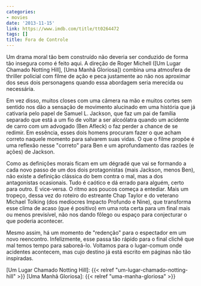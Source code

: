 ```yaml
---
categories:
- movies
date: '2013-11-15'
link: https://www.imdb.com/title/tt0264472
tags: []
title: Fora de Controle
---
```


Um drama moral tão bem construído não deveria ser conduzido de forma tão insegura como é feito aqui. A direção de Roger Michell ([Um Lugar Chamado Notting Hill], [Uma Manhã Gloriosa]) combina uma atmosfera de thriller policial com filme de ação e peca justamente ao não nos aproximar dos seus dois personagens quando essa abordagem seria merecida ou necessária.

Em vez disso, muitos closes com uma câmera na mão e muitos cortes sem sentido nos dão a sensação de movimento alucinado em uma história que já cativaria pelo papel de Samuel L. Jackson, que faz um pai de família separado que está a um fio de voltar a ser alcoólatra quando um acidente de carro com um advogado (Ben Afleck) o faz perder a chance de se redimir. Em essência, esses dois homens procuram fazer o que acham correto naquele momento para salvarem suas vidas. O que o filme propõe é uma reflexão nesse "correto" para Ben e um aprofundamento das razões (e ações) de Jackson.

Como as definições morais ficam em um dégradé que vai se formando a cada novo passo de um dos dois protagonistas (mais Jackson, menos Ben), não existe a definição clássica do bem contra o mal, mas a dos antagonistas ocasionais. Tudo é caótico e dá errado para alguém, certo para outro. E vice-versa. O ritmo aos poucos começa a entediar. Mais um tropeço, dessa vez do roteiro do estreante Chap Taylor e do veterano Michael Tolking (dos medíocres Impacto Profundo e Nine), que transforma esse clima de acaso (que é positivo) em uma rota certa para um final mais ou menos previsível, não nos dando fôlego ou espaço para conjecturar o que poderia acontecer.

Mesmo assim, há um momento de "redenção" para o espectador em um novo reencontro. Infelizmente, esse passa tão rápido para o final clichê que mal temos tempo para saboreá-lo. Voltamos para o lugar-comum onde acidentes acontecem, mas cujo destino já está escrito em páginas não tão inspiradas.

[Um Lugar Chamado Notting Hill]: {{< relref "um-lugar-chamado-notting-hill" >}}
[Uma Manhã Gloriosa]: {{< relref "uma-manha-gloriosa" >}}